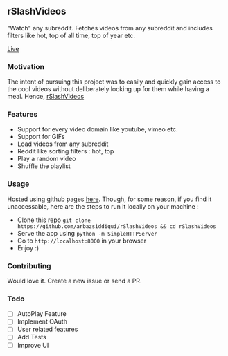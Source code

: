 ## rSlashVideos

"Watch" any subreddit. Fetches videos from any subreddit and includes filters like hot, top of all time, top of year etc.

[Live](http://rslashvideos.com/)

### Motivation
The intent of pursuing this project was to easily and quickly gain access to the cool videos without deliberately looking up for them while having a meal. Hence, [rSlashVideos](http://rslashvideos.com/)

### Features
* Support for every video domain like youtube, vimeo etc.
* Support for GIFs
* Load videos from any subreddit
* Reddit like sorting filters : hot, top
* Play a random video
* Shuffle the playlist

### Usage

Hosted using github pages [here](http://rslashvideos.com/).
Though, for some reason, if you find it unaccessable, here are the steps to run it locally on your machine :

* Clone this repo ```git clone https://github.com/arbazsiddiqui/rSlashVideos && cd rSlashVideos```
* Serve the app using ```python -m SimpleHTTPServer```
* Go to ```http://localhost:8000``` in your browser
* Enjoy :)

### Contributing
Would love it. Create a new issue or send a PR.

### Todo
- [ ] AutoPlay Feature
- [ ] Implement OAuth
- [ ] User related features
- [ ] Add Tests
- [ ] Improve UI
